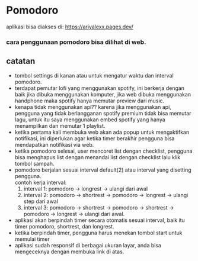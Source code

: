 # Pomodoro 
aplikasi bisa diakses di: https://ariyalexx.pages.dev/ 
### cara penggunaan pomodoro bisa dilihat di web.  
## catatan
- tombol settings di kanan atau untuk mengatur waktu dan interval pomodoro. 
- terdapat pemutar lofi yang menggunakan spotify, ini berkerja dengan baik jika dibuka menggunakan komputer, jika web dibuka menggunakan handphone maka spotify hanya memutar preview dari music. 
- kenapa tidak menggunakan api?? karena jika menggunakan api, pengguna yang tidak berlangganan spotify premium tidak bisa memutar lagu, untuk itu saya menggunakan embed spotify yang hanya menampilkan dan memutar 1 playlist. 
- ketika pertama kali membuka web akan ada popup untuk mengaktifkan notifikasi, ini diperlukan agar ketika timer berakhir pengguna bisa mendapatkan notifikasi via web. 
- ketika pomodoro selesai, user mencoret list dengan checklist, pengguna bisa menghapus list dengan menandai list dengan checklist lalu klik tombol sampah. 
- pomodoro berjalan sesuai interval default(2) atau interval yang disetting pengguna.  
  contoh kerja interval:
  1. interval 1: pomodoro -> longrest -> ulangi dari awal
  2. interval 2: pomodoro -> shortrest -> pomodoro -> longrest -> ulangi step dari awal
  3. interval 3: pomodoro -> shortrest -> pomodoro -> shortrest -> pomodoro -> longrest -> ulangi dari awal.
- aplikasi akan berpindah timer secara otomatis sesuai interval, baik itu timer pomodoro, shortrest, dan longrest.
- ketika berpindah timer, pengguna harus menekan tombol start untuk memulai timer
- aplikasi sudah responsif di berbagai ukuran layar, anda bisa mengeceknya dengan membuka link di atas.
